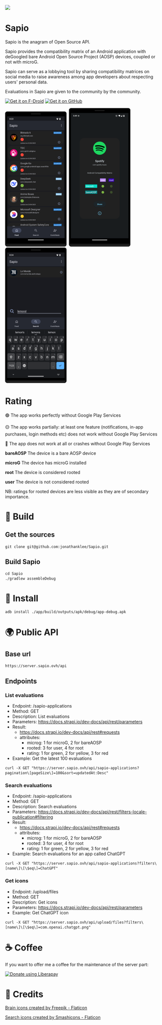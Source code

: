 <p align="left"><img src="https://github.com/jonathanklee/Sapio/blob/main/app/src/main/icon.png" width="200"/></p>

# Sapio

Sapio is the anagram of Open Source API.

Sapio provides the compatibility matrix of an Android application with deGoogled bare Android Open Source Project (AOSP) devices, coupled or not with microG.

Sapio can serve as a lobbying tool by sharing compatibility matrices on social media to raise awareness among app developers about respecting users' personal data.

Evaluations in Sapio are given to the community by the community.

[<img src="https://fdroid.gitlab.io/artwork/badge/get-it-on.png" alt="Get it on F-Droid" height="80">](https://f-droid.org/packages/com.klee.sapio/) [<img src="ghbadge.png" alt="Get it on GitHub" height="80">](https://github.com/jonathanklee/Sapio/releases)

<p><img src="https://github.com/jonathanklee/Sapio/blob/main/fastlane/metadata/android/en-US/images/phoneScreenshots/1.png" width="200"/>&nbsp&nbsp<img src="https://github.com/jonathanklee/Sapio/blob/main/fastlane/metadata/android/en-US/images/phoneScreenshots/2.png" width="200"/>&nbsp&nbsp<img src="https://github.com/jonathanklee/Sapio/blob/main/fastlane/metadata/android/en-US/images/phoneScreenshots/3.png" width="200"/>

# Rating

🟢 The app works perfectly without Google Play Services

🟡 The app works partially: at least one feature (notifications, in-app purchases, login methods etc) does not work without Google Play Services

🔴 The app does not work at all or crashes without Google Play Services

**bareAOSP** The device is a bare AOSP device 

**microG** The device has microG installed

**root** The device is considered rooted

**user** The device is not considered rooted

NB: ratings for rooted devices are less visible as they are of secondary importance.

# 🔨 Build
## Get the sources

```
git clone git@github.com:jonathanklee/Sapio.git
```
## Build Sapio
```
cd Sapio
./gradlew assembleDebug
````
# 📱 Install
```
adb install ./app/build/outputs/apk/debug/app-debug.apk
```

# :earth_africa: Public API

## Base url
```
https://server.sapio.ovh/api
```
## Endpoints

### List evaluations

- Endpoint: /sapio-applications
- Method: GET
- Description: List evaluations
- Parameters: https://docs.strapi.io/dev-docs/api/rest/parameters
- Result:
    - https://docs.strapi.io/dev-docs/api/rest#requests
    - attributes:
        - microg: 1 for microG, 2 for bareAOSP
        - rooted: 3 for user, 4 for root
        - rating: 1 for green, 2 for yellow, 3 for red
- Example: Get the latest 100 evaluations

```
curl -X GET "https://server.sapio.ovh/api/sapio-applications?pagination\[pageSize\]=100&sort=updatedAt:Desc"
```

### Search evaluations

- Endpoint: /sapio-applications
- Method: GET
- Description: Search evaluations
- Parameters: https://docs.strapi.io/dev-docs/api/rest/filters-locale-publication#filtering
- Result:
    - https://docs.strapi.io/dev-docs/api/rest#requests
    - attributes:
        - microg: 1 for microG, 2 for bareAOSP
        - rooted: 3 for user, 4 for root
        - rating: 1 for green, 2 for yellow, 3 for red
- Example: Search evaluations for an app called ChatGPT
 ```
 curl -X GET "https://server.sapio.ovh/api/sapio-applications?filters\[name\]\[\$eq\]=ChatGPT"
 ```

### Get icons

- Endpoint: /upload/files
- Method: GET
- Description: Get icons
- Parameters: https://docs.strapi.io/dev-docs/api/rest/parameters
- Example: Get ChatGPT icon
 ```
curl -X GET "https://server.sapio.ovh/api/upload/files?filters\[name\]\[\$eq\]=com.openai.chatgpt.png"
 ```

# ☕ Coffee

If you want to offer me a coffee for the maintenance of the server part:

[<img alt="Donate using Liberapay" src="https://liberapay.com/assets/widgets/donate.svg">](https://liberapay.com/jnthnkl/donate)

# 👏 Credits

<a href="https://www.flaticon.com/free-icons/brain" title="brain icons">Brain icons created by Freepik - Flaticon</a>

<a href="https://www.flaticon.com/free-icons/search" title="search icons">Search icons created by Smashicons - Flaticon</a>
